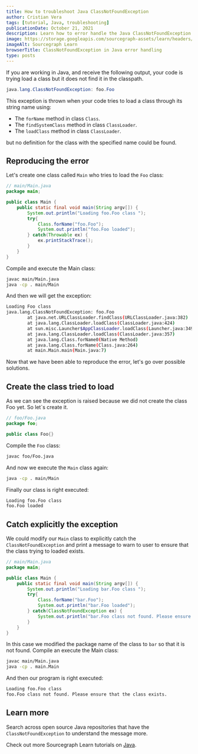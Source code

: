 ```yaml
---
title: How to troubleshoot Java ClassNotFoundException
author: Cristian Vera
tags: [tutorial, Java, troubleshooting]
publicationDate: October 21, 2021
description: Learn how to error handle the Java ClassNotFoundException
image: https://storage.googleapis.com/sourcegraph-assets/learn/headers/sourcegraph-learn-header.png
imageAlt: Sourcegraph Learn
browserTitle: ClassNotFoundException in Java error handling
type: posts
---
```


If you are working in Java, and receive the following output, your code is trying load a class but it does not find it in the classpath.

```java
java.lang.ClassNotFoundException: foo.Foo
```

This exception is thrown when your code tries to load a class through its string name using:

- The `forName` method in class `Class`.
- The `findSystemClass` method in class `ClassLoader`.
- The `loadClass` method in class `ClassLoader`.

but no definition for the class with the specified name could be found.

## Reproducing the error

Let's create one class called `Main` who tries to load the `Foo` class:

```java
// main/Main.java
package main;

public class Main {
    public static final void main(String argv[]) {
        System.out.println("Loading foo.Foo class ");
        try{
            Class.forName("foo.Foo");
            System.out.println("foo.Foo loaded");
        } catch(Throwable ex) {
            ex.printStackTrace();
        }
    }
}
```

Compile and execute the Main class:

```bash
javac main/Main.java
java -cp . main/Main
```

And then we will get the exception:

```bash
Loading Foo class
java.lang.ClassNotFoundException: foo.Foo
        at java.net.URLClassLoader.findClass(URLClassLoader.java:382)
        at java.lang.ClassLoader.loadClass(ClassLoader.java:424)
        at sun.misc.Launcher$AppClassLoader.loadClass(Launcher.java:349)
        at java.lang.ClassLoader.loadClass(ClassLoader.java:357)
        at java.lang.Class.forName0(Native Method)
        at java.lang.Class.forName(Class.java:264)
        at main.Main.main(Main.java:7)
```

Now that we have been able to reproduce the error, let's go over possible solutions.

## Create the class tried to load

As we can see the exception is raised because we did not create the class Foo yet. So let`s create it.

```java
// foo/Foo.java
package foo;

public class Foo{}
```

Compile the `Foo` class:

```bash
javac foo/Foo.java
```

And now we execute the `Main` class again:

```bash
java -cp . main/Main
```

Finally our class is right executed:

```bash
Loading foo.Foo class
foo.Foo loaded
```

## Catch explicitly the exception

We could modify our `Main` class to explicitly catch the `ClassNotFoundException` and print a message to warn to user to ensure that the class trying to loaded exists.

```java
// main/Main.java
package main;

public class Main {
    public static final void main(String argv[]) {
        System.out.println("Loading bar.Foo class ");
        try{
            Class.forName("bar.Foo");
            System.out.println("bar.Foo loaded");
        } catch(ClassNotFoundException ex) {
            System.out.println("bar.Foo class not found. Please ensure that the class exists.");
        }
    }
}
```

In this case we modified the package name of the class to `bar` so that it is not found.
Compile an execute the Main class:

```bash
javac main/Main.java
java -cp . main.Main
```

And then our program is right executed:

```bash
Loading foo.Foo class
foo.Foo class not found. Please ensure that the class exists.
```

## Learn more

Search across open source Java repositories that have the `ClassNotFoundException` to understand the message more.

<SourcegraphSearch query="ClassNotFoundException lang:java" patternType="literal"/>

Check out more Sourcegraph Learn tutorials on [Java](https://learn.sourcegraph.com/tags/java).
